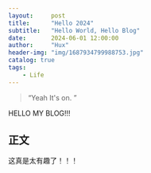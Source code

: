 ```yaml
---
layout:     post
title:      "Hello 2024"
subtitle:   "Hello World, Hello Blog"
date:       2024-06-01 12:00:00
author:     "Hux"
header-img: "img/1687934799988753.jpg"
catalog: true
tags:
    - Life
---
```


> “Yeah It's on. ”


HELLO MY BLOG!!!


## 正文


这真是太有趣了！！！

